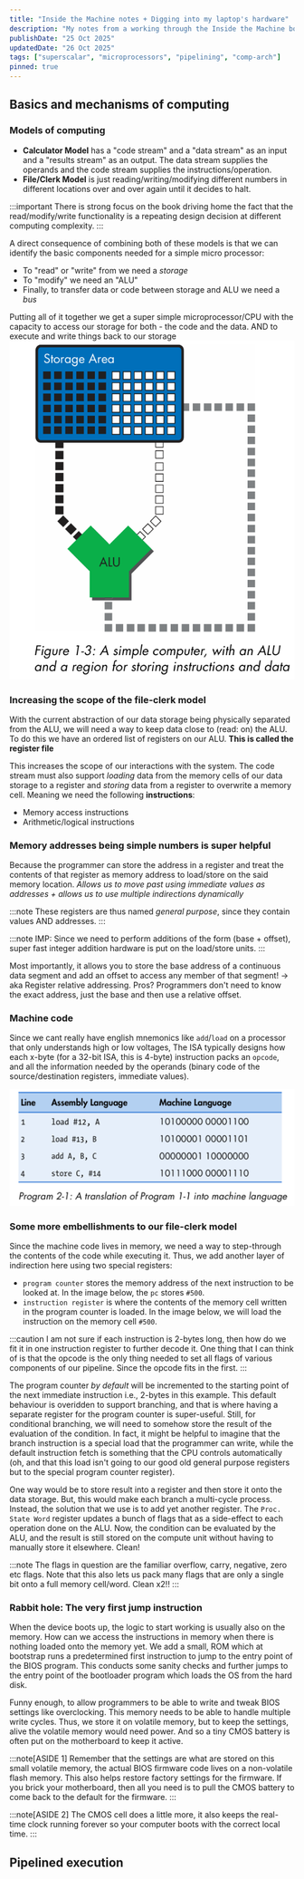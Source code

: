 ```yaml
---
title: "Inside the Machine notes + Digging into my laptop's hardware"
description: "My notes from a working through the Inside the Machine book by Jon Stokes and rabbit hole into figuring out my Ryzen chip's design decisions"
publishDate: "25 Oct 2025"
updatedDate: "26 Oct 2025"
tags: ["superscalar", "microprocessors", "pipelining", "comp-arch"]
pinned: true
---
```


## Basics and mechanisms of computing

### Models of computing

- **Calculator Model** has a "code stream" and a "data stream" as an input and a "results stream" as an output. The data stream supplies the operands and the code stream supplies the instructions/operation.
- **File/Clerk Model** is just reading/writing/modifying different numbers in different locations over and over again until it decides to halt.

:::important
There is strong focus on the book driving home the fact that the read/modify/write functionality is a repeating design decision at different computing complexity.
:::

A direct consequence of combining both of these models is that we can identify the basic components needed for a simple micro processor:

- To "read" or "write" from we need a *storage*
- To "modify" we need an "ALU"
- Finally, to transfer data or code between storage and ALU we need a *bus*

Putting all of it together we get a super simple microprocessor/CPU with the capacity to access our storage for both - the code and the data. AND to execute and write things back to our storage
![Figure 1-3 from the book, describes the above pictorially](image.png)

### Increasing the scope of the file-clerk model

With the current abstraction of our data storage being physically separated from the ALU, we will need a way to keep data close to (read: on) the ALU. To do this we have an ordered list of registers on our ALU. **This is called the register file**

This increases the scope of our interactions with the system. The code stream must also support *loading* data from the memory cells of our data storage to a register and *storing* data from a register to overwrite a memory cell. Meaning we need the following **instructions**:

- Memory access instructions
- Arithmetic/logical instructions

### Memory addresses being simple numbers is super helpful

Because the programmer can store the address in a register and treat the contents of that register as memory address to load/store on the said memory location. *Allows us to move past using immediate values as addresses + allows us to use multiple indirections dynamically*

:::note
These registers are thus named *general purpose*, since they contain values AND addresses.
:::

:::note
IMP: Since we need to perform additions of the form (base + offset), super fast integer addition hardware is put on the load/store units.
:::

Most importantly, it allows you to store the base address of a continuous data segment and add an offset to access any member of that segment! -> aka Register relative addressing. Pros? Programmers don't need to know the exact address, just the base and then use a relative offset.

### Machine code

Since we cant really have english mnemonics like `add`/`load` on a processor that only understands high or low voltages, The ISA typically designs how each x-byte (for a 32-bit ISA, this is 4-byte) instruction packs an `opcode`, and all the information needed by the operands (binary code of the source/destination registers, immediate values).

![Taken from the Program 2-2 of the book, shows a sample human-readable to machine code translation](image-1.png)

### Some more embellishments to our file-clerk model

Since the machine code lives in memory, we need a way to step-through the contents of the code while executing it. Thus, we add another layer of indirection here using two special registers:

- `program counter` stores the memory address of the next instruction to be looked at. In the image below, the `pc` stores `#500`.
- `instruction register` is where the contents of the memory cell written in the program counter is loaded. In the image below, we will load the instruction on the memory cell `#500`.

:::caution
I am not sure if each instruction is 2-bytes long, then how do we fit it in one instruction register to further decode it. One thing that I can think of is that the opcode is the only thing needed to set all flags of various components of our pipeline. Since the opcode fits in the first.
:::

The program counter *by default* will be incremented to the starting point of the next immediate instruction i.e., 2-bytes in this example. This default behaviour is overidden to support branching, and that is where having a separate register for the program counter is super-useful. Still, for conditional branching, we will need to somehow store the result of the evaluation of the condition. In fact, it might be helpful to imagine that the branch instruction is a special load that the programmer can write, while the default instruction fetch is something that the CPU controls automatically (oh, and that this load isn't going to our good old general purpose registers but to the special program counter register).

One way would be to store result into a register and then store it onto the data storage. But, this would make each branch a multi-cycle process. Instead, the solution that we use is to add yet another register. The `Proc. State Word` register updates a bunch of flags that as a side-effect to each operation done on the ALU. Now, the condition can be evaluated by the ALU, and the result is still stored on the compute unit without having to manually store it elsewhere. Clean!

:::note
The flags in question are the familiar overflow, carry, negative, zero etc flags. Note that this also lets us pack many flags that are only a single bit onto a full memory cell/word. Clean x2!!
:::

### Rabbit hole: The very first jump instruction

When the device boots up, the logic to start working is usually also on the memory. How can we access the instructions in memory when there is nothing loaded onto the memory yet. We add a small, ROM which at bootstrap runs a predetermined first instruction to jump to the entry point of the BIOS program. This conducts some sanity checks and further jumps to the entry point of the bootloader program which loads the OS from the hard disk.

Funny enough, to allow programmers to be able to write and tweak BIOS settings like overclocking. This memory needs to be able to handle multiple write cycles. Thus, we store it on volatile memory, but to keep the settings, alive the volatile memory would need power. And so a tiny CMOS battery is often put on the motherboard to keep it active.

:::note[ASIDE 1]
Remember that the settings are what are stored on this small volatile memory, the actual BIOS firmware code lives on a non-volatile flash memory. This also helps restore factory settings for the firmware. If you brick your motherboard, then all you need is to pull the CMOS battery to come back to the default for the firmware.
:::

:::note[ASIDE 2]
The CMOS cell does a little more, it also keeps the real-time clock running forever so your computer boots with the correct local time.
:::

## Pipelined execution

